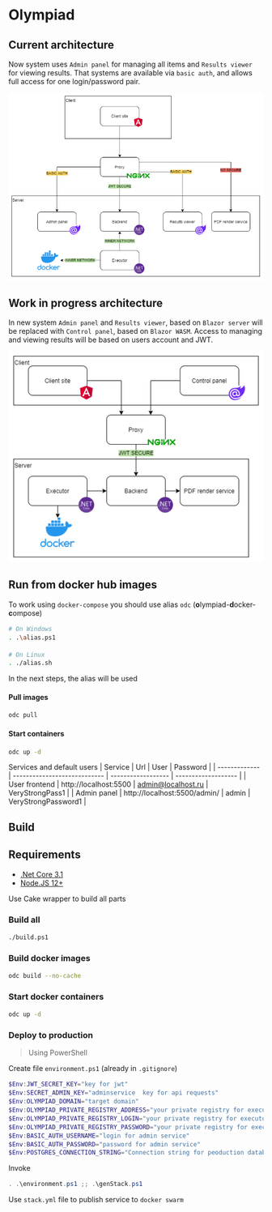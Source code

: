 # Olympiad


## Current architecture

Now system uses `Admin panel` for managing all items and `Results viewer` for viewing results. That systems are available via `basic auth`, and allows full access for one login/password pair.

![current architecture](docs/architecture.png)


## Work in progress architecture

In new system `Admin panel` and `Results viewer`, based on `Blazor server` will be replaced with `Control panel`, based on `Blazor WASM`. Access to managing and viewing results will be based on users account and JWT.

![wip architecture](docs/wip.png)


## Run from docker hub images

To work using `docker-compose` you should use alias `odc` (**o**lympiad-**d**ocker-**c**ompose)
```bash
# On Windows
. .\alias.ps1

# On Linux
. ./alias.sh
```
In the next steps, the alias will be used
#### Pull images
```bash
odc pull
```

#### Start containers
```bash
odc up -d
```
Services and default users
| Service       | Url                          | User               | Password            |
| ------------- | ---------------------------- | ------------------ | ------------------- |
| User frontend | http://localhost:5500        | admin@localhost.ru | VeryStrongPass1     |
| Admin panel   | http://localhost:5500/admin/ | admin              | VeryStrongPassword1 |

## Build

## Requirements

* [.Net Core 3.1](https://dotnet.microsoft.com/download)
* [Node.JS 12+](https://nodejs.org/en/)

Use Cake wrapper to build all parts

### Build all
```bash
./build.ps1
```

### Build docker images

```bash
odc build --no-cache
```

### Start docker containers

```bash
odc up -d
```

### Deploy to production
> Using PowerShell

Create file `environment.ps1` (already in `.gitignore`)
```powershell
$Env:JWT_SECRET_KEY="key for jwt"
$Env:SECRET_ADMIN_KEY="adminservice  key for api requests"
$Env:OLYMPIAD_DOMAIN="target domain"
$Env:OLYMPIAD_PRIVATE_REGISTRY_ADDRESS="your private registry for executor domain"
$Env:OLYMPIAD_PRIVATE_REGISTRY_LOGIN="your private registry for executor login"
$Env:OLYMPIAD_PRIVATE_REGISTRY_PASSWORD="your private registry for executor password"
$Env:BASIC_AUTH_USERNAME="login for admin service"
$Env:BASIC_AUTH_PASSWORD="password for admin service"
$Env:POSTGRES_CONNECTION_STRING="Connection string for peoduction database"
```

Invoke
```powershell
. .\environment.ps1 ;; .\genStack.ps1
```

Use `stack.yml` file to publish service to `docker swarm`